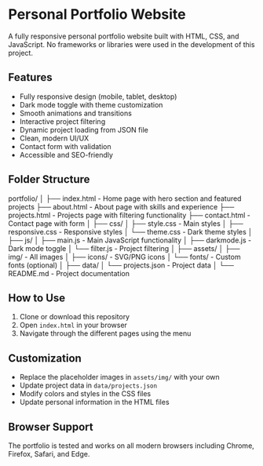 # Personal Portfolio Website

A fully responsive personal portfolio website built with HTML, CSS, and JavaScript. No frameworks or libraries were used in the development of this project.

## Features

- Fully responsive design (mobile, tablet, desktop)
- Dark mode toggle with theme customization
- Smooth animations and transitions
- Interactive project filtering
- Dynamic project loading from JSON file
- Clean, modern UI/UX
- Contact form with validation
- Accessible and SEO-friendly

## Folder Structure

portfolio/
│
├── index.html - Home page with hero section and featured projects
├── about.html - About page with skills and experience
├── projects.html - Projects page with filtering functionality
├── contact.html - Contact page with form
│
├── css/
│ ├── style.css - Main styles
│ ├── responsive.css - Responsive styles
│ └── theme.css - Dark theme styles
│
├── js/
│ ├── main.js - Main JavaScript functionality
│ ├── darkmode.js - Dark mode toggle
│ └── filter.js - Project filtering
│
├── assets/
│ ├── img/ - All images
│ ├── icons/ - SVG/PNG icons
│ └── fonts/ - Custom fonts (optional)
│
├── data/
│ └── projects.json - Project data
│
└── README.md - Project documentation


## How to Use

1. Clone or download this repository
2. Open `index.html` in your browser
3. Navigate through the different pages using the menu

## Customization

- Replace the placeholder images in `assets/img/` with your own
- Update project data in `data/projects.json`
- Modify colors and styles in the CSS files
- Update personal information in the HTML files

## Browser Support

The portfolio is tested and works on all modern browsers including Chrome, Firefox, Safari, and Edge.
